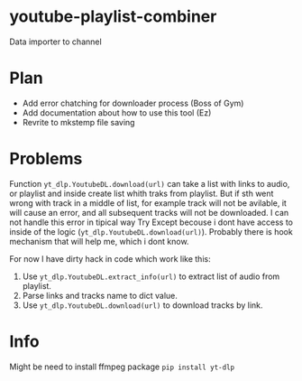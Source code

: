 # youtube-playlist-combiner
Data importer to channel

# Plan
- Add error chatching for downloader process (Boss of Gym)
- Add documentation about how to use this tool (Ez)
- Revrite to mkstemp file saving 

# Problems
Function `yt_dlp.YoutubeDL.download(url)` can take a list with links to audio,
or playlist and inside create list whith traks from playlist.
But if sth went wrong with track in a middle of list,
for example track will not be avilable, it will cause an error,
and all subsequent tracks will not be downloaded. 
I can not handle this error in tipical way Try Except becouse 
i dont have access to inside of the logic (`yt_dlp.YoutubeDL.download(url)`).
Probably there is hook mechanism that will help me, which i dont know.

For now I have dirty hack in code which work like this:
1. Use `yt_dlp.YoutubeDL.extract_info(url)` to extract list of audio from playlist.
2. Parse links and tracks name to dict value.
3. Use `yt_dlp.YoutubeDL.download(url)` to download tracks by link.





# Info
Might be need to install ffmpeg package `pip install yt-dlp`

